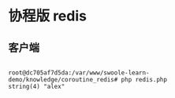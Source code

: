 # 协程版 redis

## 客户端

```shell

root@dc705af7d5da:/var/www/swoole-learn-demo/knowledge/coroutine_redis# php redis.php
string(4) "alex"

```
